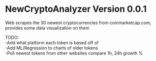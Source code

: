 # NewCryptoAnalyzer Version 0.0.1

Web scrapes the 30 newest cryptocurrencies from coinmarketcap.com, provides some data visualization on them

TODO: <br />
  -Add what platform each token is based off of <br />
  -Add ML/Regression to charts of older tokens <br /> 
  -Pull newest tokens from other websites compare 1h, 24h growth % <br />
  
  

